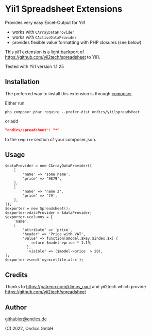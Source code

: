 Yii1 Spreadsheet Extensions
===========================

Provides very easy Excel-Output for Yii1

* works with `CArrayDataProvider`
* works with `CActiveDataProvider`
* provides flexible value formatting with PHP closures (see below)

This yii1 extension is a light backport of https://github.com/yii2tech/spreadsheet to Yii1.


Tested with Yii1 version 1.1.25

## Installation

The preferred way to install this extension is through [composer](http://getcomposer.org/download/).

Either run

```
php composer.phar require --prefer-dist ondics/yii1spreadsheet
```

or add

```json
"ondics/spreadsheet": "*"
```

to the `require` section of your composer.json.

## Usage

    $dataProvider = new CArrayDataProvider([
        [
            'name' => 'some name',
            'price' => '9879',
        ],
        [
            'name' => 'name 2',
            'price' => '79',
        ],
    ]);
    $exporter = new Spreadsheet();
    $exporter->dataProvider = $dataProvider;
    $exporter->columns = [
        'name',
        [
            'attribute' => 'price',
            'header' => 'Price with VAT',
            'value' => function($model,$key,$index,$x) {
                return $model->price * 1.19;
              },
              'visible' => ($model->price  > 20),
    ];
    $exporter->send('myexcelfile.xlsx');

## Credits

Thanks to https://patreon.com/klimov_paul and yii2tech which provide https://github.com/yii2tech/spreadsheet

## Author

githubler@ondics.de

(C) 2022, Ondics GmbH

